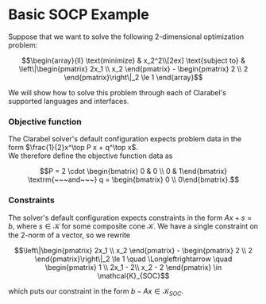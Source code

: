 # Basic SOCP Example

Suppose that we want to solve the following 2-dimensional optimization problem:

```math
\begin{array}{ll} \text{minimize} & x_2^2\\[2ex]
\text{subject to} &  \left\|\begin{pmatrix} 2x_1 \\ x_2 \end{pmatrix}
- \begin{pmatrix} 2 \\ 2 \end{pmatrix}\right\|_2 \le 1
\end{array}
```

We will show how to solve this problem through each of Clarabel's supported languages and interfaces.


### Objective function

The Clarabel solver's default configuration expects problem data in the form $\frac{1}{2}x^\top P x + q^\top x$.   
We therefore define the objective function data as


$$P = 2 \cdot \begin{bmatrix} 0 & 0 \\ 0 & 1\end{bmatrix}
\textrm{~~~and~~~}
q = \begin{bmatrix} 0 \\ 0\end{bmatrix}.$$


### Constraints

The solver's default configuration expects constraints in the form $Ax + s = b$, where $s \in \mathcal{K}$ for some
composite cone $\mathcal{K}$.   We have a single constraint on the 2-norm of a vector, so we rewrite
```math
\left\|\begin{pmatrix} 2x_1 \\ x_2 \end{pmatrix} - \begin{pmatrix} 2 \\ 2 \end{pmatrix}\right\|_2 \le 1
\quad \Longleftrightarrow \quad
\begin{pmatrix} 1 \\ 2x_1 - 2\\ x_2 - 2 \end{pmatrix} \in \mathcal{K}_{SOC}
```
which puts our constraint in the form $b - Ax \in \mathcal{K}_{SOC}$.   

